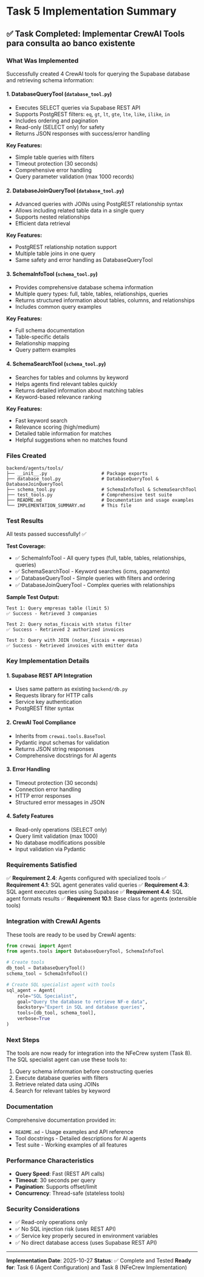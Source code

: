 # Task 5 Implementation Summary

## ✅ Task Completed: Implementar CrewAI Tools para consulta ao banco existente

### What Was Implemented

Successfully created 4 CrewAI tools for querying the Supabase database and retrieving schema information:

#### 1. **DatabaseQueryTool** (`database_tool.py`)
- Executes SELECT queries via Supabase REST API
- Supports PostgREST filters: `eq`, `gt`, `lt`, `gte`, `lte`, `like`, `ilike`, `in`
- Includes ordering and pagination
- Read-only (SELECT only) for safety
- Returns JSON responses with success/error handling

**Key Features:**
- Simple table queries with filters
- Timeout protection (30 seconds)
- Comprehensive error handling
- Query parameter validation (max 1000 records)

#### 2. **DatabaseJoinQueryTool** (`database_tool.py`)
- Advanced queries with JOINs using PostgREST relationship syntax
- Allows including related table data in a single query
- Supports nested relationships
- Efficient data retrieval

**Key Features:**
- PostgREST relationship notation support
- Multiple table joins in one query
- Same safety and error handling as DatabaseQueryTool

#### 3. **SchemaInfoTool** (`schema_tool.py`)
- Provides comprehensive database schema information
- Multiple query types: full, table, tables, relationships, queries
- Returns structured information about tables, columns, and relationships
- Includes common query examples

**Key Features:**
- Full schema documentation
- Table-specific details
- Relationship mapping
- Query pattern examples

#### 4. **SchemaSearchTool** (`schema_tool.py`)
- Searches for tables and columns by keyword
- Helps agents find relevant tables quickly
- Returns detailed information about matching tables
- Keyword-based relevance ranking

**Key Features:**
- Fast keyword search
- Relevance scoring (high/medium)
- Detailed table information for matches
- Helpful suggestions when no matches found

### Files Created

```
backend/agents/tools/
├── __init__.py                    # Package exports
├── database_tool.py               # DatabaseQueryTool & DatabaseJoinQueryTool
├── schema_tool.py                 # SchemaInfoTool & SchemaSearchTool
├── test_tools.py                  # Comprehensive test suite
├── README.md                      # Documentation and usage examples
└── IMPLEMENTATION_SUMMARY.md      # This file
```

### Test Results

All tests passed successfully! ✅

**Test Coverage:**
- ✅ SchemaInfoTool - All query types (full, table, tables, relationships, queries)
- ✅ SchemaSearchTool - Keyword searches (icms, pagamento)
- ✅ DatabaseQueryTool - Simple queries with filters and ordering
- ✅ DatabaseJoinQueryTool - Complex queries with relationships

**Sample Test Output:**
```
Test 1: Query empresas table (limit 5)
✅ Success - Retrieved 3 companies

Test 2: Query notas_fiscais with status filter
✅ Success - Retrieved 2 authorized invoices

Test 3: Query with JOIN (notas_fiscais + empresas)
✅ Success - Retrieved invoices with emitter data
```

### Key Implementation Details

#### 1. **Supabase REST API Integration**
- Uses same pattern as existing `backend/db.py`
- Requests library for HTTP calls
- Service key authentication
- PostgREST filter syntax

#### 2. **CrewAI Tool Compliance**
- Inherits from `crewai.tools.BaseTool`
- Pydantic input schemas for validation
- Returns JSON string responses
- Comprehensive docstrings for AI agents

#### 3. **Error Handling**
- Timeout protection (30 seconds)
- Connection error handling
- HTTP error responses
- Structured error messages in JSON

#### 4. **Safety Features**
- Read-only operations (SELECT only)
- Query limit validation (max 1000)
- No database modifications possible
- Input validation via Pydantic

### Requirements Satisfied

✅ **Requirement 2.4**: Agents configured with specialized tools
✅ **Requirement 4.1**: SQL agent generates valid queries
✅ **Requirement 4.3**: SQL agent executes queries using Supabase
✅ **Requirement 4.4**: SQL agent formats results
✅ **Requirement 10.1**: Base class for agents (extensible tools)

### Integration with CrewAI Agents

These tools are ready to be used by CrewAI agents:

```python
from crewai import Agent
from agents.tools import DatabaseQueryTool, SchemaInfoTool

# Create tools
db_tool = DatabaseQueryTool()
schema_tool = SchemaInfoTool()

# Create SQL specialist agent with tools
sql_agent = Agent(
    role="SQL Specialist",
    goal="Query the database to retrieve NF-e data",
    backstory="Expert in SQL and database queries",
    tools=[db_tool, schema_tool],
    verbose=True
)
```

### Next Steps

The tools are now ready for integration into the NFeCrew system (Task 8). The SQL specialist agent can use these tools to:
1. Query schema information before constructing queries
2. Execute database queries with filters
3. Retrieve related data using JOINs
4. Search for relevant tables by keyword

### Documentation

Comprehensive documentation provided in:
- `README.md` - Usage examples and API reference
- Tool docstrings - Detailed descriptions for AI agents
- Test suite - Working examples of all features

### Performance Characteristics

- **Query Speed**: Fast (REST API calls)
- **Timeout**: 30 seconds per query
- **Pagination**: Supports offset/limit
- **Concurrency**: Thread-safe (stateless tools)

### Security Considerations

- ✅ Read-only operations only
- ✅ No SQL injection risk (uses REST API)
- ✅ Service key properly secured in environment variables
- ✅ No direct database access (uses Supabase REST API)

---

**Implementation Date**: 2025-10-27
**Status**: ✅ Complete and Tested
**Ready for**: Task 6 (Agent Configuration) and Task 8 (NFeCrew Implementation)
